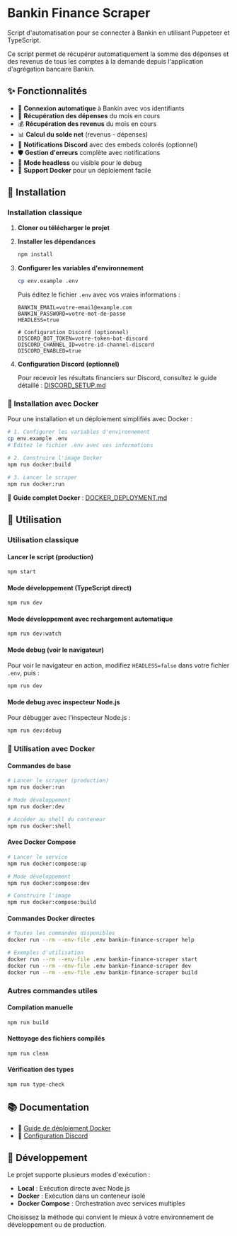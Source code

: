 # Bankin Finance Scraper

Script d'automatisation pour se connecter à Bankin en utilisant Puppeteer et TypeScript.

Ce script permet de récupérer automatiquement la somme des dépenses et des revenus de tous les comptes à la demande depuis l'application d'agrégation bancaire Bankin.

## ✨ Fonctionnalités

- 🔐 **Connexion automatique** à Bankin avec vos identifiants
- 💸 **Récupération des dépenses** du mois en cours
- 💰 **Récupération des revenus** du mois en cours
- 📊 **Calcul du solde net** (revenus - dépenses)
- 🔗 **Notifications Discord** avec des embeds colorés (optionnel)
- 🛡️ **Gestion d'erreurs** complète avec notifications
- 🎯 **Mode headless** ou visible pour le debug
- 🐳 **Support Docker** pour un déploiement facile

## 🚀 Installation

### Installation classique

1. **Cloner ou télécharger le projet**

2. **Installer les dépendances**

   ```bash
   npm install
   ```

3. **Configurer les variables d'environnement**

   ```bash
   cp env.example .env
   ```

   Puis éditez le fichier `.env` avec vos vraies informations :

   ```
   BANKIN_EMAIL=votre-email@example.com
   BANKIN_PASSWORD=votre-mot-de-passe
   HEADLESS=true

   # Configuration Discord (optionnel)
   DISCORD_BOT_TOKEN=votre-token-bot-discord
   DISCORD_CHANNEL_ID=votre-id-channel-discord
   DISCORD_ENABLED=true
   ```

4. **Configuration Discord (optionnel)**

   Pour recevoir les résultats financiers sur Discord, consultez le guide détaillé : [DISCORD_SETUP.md](./docs/DISCORD_SETUP.md)

### 🐳 Installation avec Docker

Pour une installation et un déploiement simplifiés avec Docker :

```bash
# 1. Configurer les variables d'environnement
cp env.example .env
# Éditez le fichier .env avec vos informations

# 2. Construire l'image Docker
npm run docker:build

# 3. Lancer le scraper
npm run docker:run
```

📖 **Guide complet Docker** : [DOCKER_DEPLOYMENT.md](./docs/DOCKER_DEPLOYMENT.md)

## 🎯 Utilisation

### Utilisation classique

#### Lancer le script (production)

```bash
npm start
```

#### Mode développement (TypeScript direct)

```bash
npm run dev
```

#### Mode développement avec rechargement automatique

```bash
npm run dev:watch
```

#### Mode debug (voir le navigateur)

Pour voir le navigateur en action, modifiez `HEADLESS=false` dans votre fichier `.env`, puis :

```bash
npm run dev
```

#### Mode debug avec inspecteur Node.js

Pour débugger avec l'inspecteur Node.js :

```bash
npm run dev:debug
```

### 🐳 Utilisation avec Docker

#### Commandes de base

```bash
# Lancer le scraper (production)
npm run docker:run

# Mode développement
npm run docker:dev

# Accéder au shell du conteneur
npm run docker:shell
```

#### Avec Docker Compose

```bash
# Lancer le service
npm run docker:compose:up

# Mode développement
npm run docker:compose:dev

# Construire l'image
npm run docker:compose:build
```

#### Commandes Docker directes

```bash
# Toutes les commandes disponibles
docker run --rm --env-file .env bankin-finance-scraper help

# Exemples d'utilisation
docker run --rm --env-file .env bankin-finance-scraper start
docker run --rm --env-file .env bankin-finance-scraper dev
docker run --rm --env-file .env bankin-finance-scraper build
```

### Autres commandes utiles

#### Compilation manuelle

```bash
npm run build
```

#### Nettoyage des fichiers compilés

```bash
npm run clean
```

#### Vérification des types

```bash
npm run type-check
```

## 📚 Documentation

- 📖 [Guide de déploiement Docker](./docs/DOCKER_DEPLOYMENT.md)
- 🔗 [Configuration Discord](./docs/DISCORD_SETUP.md)

## 🔧 Développement

Le projet supporte plusieurs modes d'exécution :

- **Local** : Exécution directe avec Node.js
- **Docker** : Exécution dans un conteneur isolé
- **Docker Compose** : Orchestration avec services multiples

Choisissez la méthode qui convient le mieux à votre environnement de développement ou de production.

